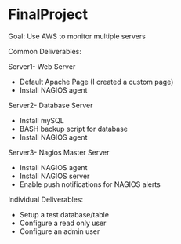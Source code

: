 # FinalProject

Goal: Use AWS to monitor multiple servers


Common Deliverables:

Server1- Web Server
  - Default Apache Page (I created a custom page)
  - Install NAGIOS agent
  
Server2- Database Server
  - Install mySQL
  - BASH backup script for database
  - Install NAGIOS agent
  
Server3- Nagios Master Server
  - Install NAGIOS agent
  - Install NAGIOS server
  - Enable push notifications for NAGIOS alerts
  
  
  Individual Deliverables:
  - Setup a test database/table
  - Configure a read only user
  - Configure an admin user
  
  

